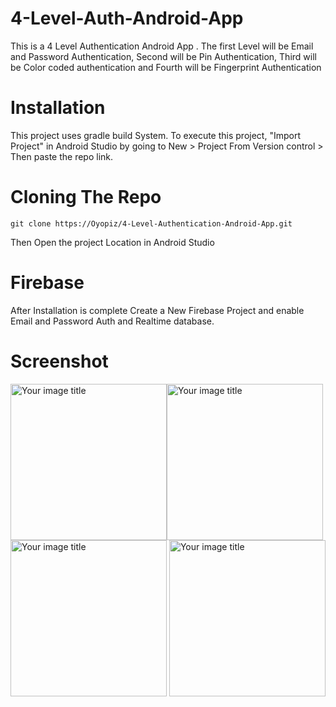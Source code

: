 # 4-Level-Auth-Android-App
This is a 4 Level Authentication Android App . The first Level will be Email and Password Authentication, Second will be Pin Authentication, Third will be Color coded authentication and Fourth will be Fingerprint Authentication

# Installation
This project uses gradle build System. To execute this project, "Import Project" in Android Studio by going to New > Project From Version control > Then paste the repo link.
# Cloning The Repo
```git clone https://Oyopiz/4-Level-Authentication-Android-App.git```

Then Open the project Location in Android Studio

# Firebase
After Installation is complete Create a New Firebase Project and enable Email and Password Auth and Realtime database.
# Screenshot


<img src="https://github.com/Oyopiz/4-Level-Authentication-Android-App/blob/master/screenshot/Screenshot_20211231-100455.png" alt="Your image title" width="250"/><img src="https://github.com/Oyopiz/4-Level-Authentication-Android-App/blob/master/screenshot/Screenshot_20211231-100455.png" alt="Your image title" width="250"/>
<img src="https://github.com/Oyopiz/4-Level-Authentication-Android-App/blob/master/screenshot/Screenshot_20211231-100455.png" alt="Your image title" width="250"/>
<img src="https://github.com/Oyopiz/4-Level-Authentication-Android-App/blob/master/screenshot/Screenshot_20211231-100455.png" alt="Your image title" width="250"/>
